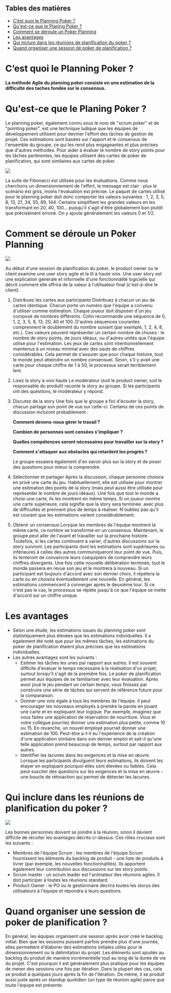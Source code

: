 ## Tables des matières

- [C’est quoi le Planning Poker ?](#cest-quoi-le-planning-poker-)
- [Qu'est-ce que le Planing Poker ?](#quest-ce-que-le-planing-poker-)
- [Comment se déroule un Poker Planning](#comment-se-déroule-un-poker-planning)
- [Les avantages](#les-avantages)
- [Qui inclure dans les réunions de planification du poker ?](#qui-inclure-dans-les-réunions-de-planification-du-poker-)
- [Quand organiser une session de poker de planification ?](#quand-organiser-une-session-de-poker-de-planification-)

# C’est quoi le Planning Poker ?

**La méthode Agile du planning poker consiste en une estimation de la difficulté des taches fondée sur le consensus.**

# Qu'est-ce que le Planing Poker ?

Le planning poker, également connu sous le nom de "scrum poker" et de "pointing poker", est une technique ludique que les équipes de développement utilisent pour deviner l'effort des tâches de gestion de projet.
Ces estimations sont basées sur l'apport et le consensus de l'ensemble du groupe, ce qui les rend plus engageantes et plus précises que d'autres méthodes.
Pour aider à évaluer le nombre de story points pour les tâches pertinentes, les équipes utilisent des cartes de poker de planification, qui sont similaires aux cartes de poker.

![](assets/cards.png)

La suite de Fibonacci est utilisée pour les évaluations.
Comme nous cherchons un dimensionnement de l'effort, le message est clair : plus le scénario est gros, moins l'évaluation est précise.
Le paquet de cartes utilisé pour le planning poker doit donc comporter les valeurs suivantes : 1, 2, 3, 5, 8, 13, 21, 34, 55, 89, 144.
Certains simplifient les grandes valeurs en les transformant en 20, 40, 100... puisqu'il s'agit d'être globalement bon plutôt que précisément erroné.
On y ajoute généralement les valeurs 0 et 1/2.

# Comment se déroule un Poker Planning

![](assets/meeting.jpg)

Au début d'une session de planification du poker, le product owner ou le client examine une user story agile et la lit à haute voix.
Une user story est une explication générale et informelle d'une fonctionnalité logicielle qui décrit comment elle offrira de la valeur à l'utilisateur final (c'est-à-dire le client).
1. Distribuez les cartes aux participants
   Distribuez à chacun un jeu de cartes identique. Chacun porte un numéro que l'équipe a convenu d'utiliser comme estimation. Chaque joueur doit disposer d'un jeu composé de nombres différents. Cohn recommande une séquence de 0, 1, 2, 3, 5, 8, 13, 20, 40 et 100.
   D'autres séquences courantes comprennent le doublement du nombre suivant (par exemple, 1, 2, 4, 8, etc.). Ces valeurs peuvent représenter un certain nombre de choses : le nombre de story points, de jours idéaux, ou d'autres unités que l'équipe utilise pour l'estimation.
   Les jeux de cartes sont intentionnellement maintenus à un niveau minimal avec des sauts de chiffres considérables. Cela permet de s'assurer que pour chaque histoire, tout le monde peut atteindre un nombre consensuel. Sinon, s'il y avait une carte pour chaque chiffre de 1 à 50, le processus serait terriblement lent.
2. Lisez la story à voix haute
   Le modérateur (soit le product owner, soit le responsable du produit) raconte la story au groupe. Si les participants ont des questions, le modérateur y répond.
3. Discutez de la story
   Une fois que le groupe a fini d'écouter la story, chacun partage son point de vue sur celle-ci. Certains de ces points de discussion incluront probablement :

   **Comment devons-nous gérer le travail ?**

   **Combien de personnes sont censées s'impliquer ?**

   **Quelles compétences seront nécessaires pour travailler sur la story ?**

   **Comment s'attaquer aux obstacles qui retardent les progrès ?**

   Le groupe essaiera également d'en savoir plus sur la story et de poser des questions pour mieux la comprendre.
4. Sélectionner et partager
   Après la discussion, chaque personne choisira en privé une carte du jeu. Habituellement, elle est utilisée pour montrer une estimation des points de la story (mais peut aussi être utilisée pour représenter le nombre de jours idéaux). Une fois que tout le monde a choisi une carte, ils les montrent en même temps.
   Si un joueur montre une carte supérieure, cela signifie que la story sera terminée.
   avec plus de difficultés et prennent plus de temps à réaliser. N'oubliez pas qu'il est courant que les estimations varient considérablement.
5. Obtenir un consensus
   Lorsque les membres de l'équipe montrent la même carte, ce nombre se transforme en un consensus. Maintenant, le groupe peut aller de l'avant et travailler sur la prochaine histoire.
   Toutefois, si les cartes continuent à varier, d'autres discussions sur la story suivront. Les participants dont les estimations sont supérieures ou inférieures à celles des autres communiqueront leur point de vue. Puis, ils tenteront de convaincre leurs coéquipiers de comprendre leurs chiffres divergents.
   Une fois cette nouvelle délibération terminée, tout le monde passera en revue son jeu et le montrera à nouveau. Si un participant est toujours d'accord avec son dernier choix, il répétera la carte ou en choisira éventuellement une nouvelle.
   En général, les estimations commencent à converger après le deuxième tour. Si ce n'est pas le cas, le processus se répète jusqu'à ce que l'équipe se mette d'accord sur un chiffre unique.

# Les avantages
- Selon une étude, les estimations issues du planning poker sont statistiquement plus élevées que les estimations individuelles. Il a également été noté que pour les mêmes tâches, les estimations du poker de planification étaient plus précises que les estimations individuelles.
- Les autres avantages sont les suivants :
    - Estimer les tâches les unes par rapport aux autres. Il est souvent difficile d'évaluer le temps nécessaire à la réalisation d'un projet, surtout lorsqu'il s'agit de la première fois. Le poker de planification permet aux équipes de se familiariser avec leur évaluation. Après avoir joué le jeu pendant un certain temps, vous finissez par construire une série de tâches qui servent de référence future pour la comparaison.
    - Donner une voix égale à tous les membres de l'équipe. Il peut encourager les nouveaux employés à prendre la parole en jouant une carte et en expliquant leur logique. Par exemple, imaginez que vous faites une application de réservation de nourriture. Vous et votre collègue pourriez donner une estimation plus petite, comme 10 ou 15. En revanche, un nouvel employé pourrait donner une estimation de 100. Peut-être a-t-il eu l'expérience de la création d'une application similaire dans son dernier emploi et sait-il qu'une telle application prend beaucoup de temps, surtout par rapport aux autres.
    - Identifier les lacunes dans les exigences et la mise en œuvre. Lorsque les participants divulguent leurs estimations, ils doivent les étayer en expliquant pourquoi elles sont élevées ou faibles. Cela peut susciter des questions sur les exigences et la mise en œuvre - une boucle de rétroaction qui permet de détecter les lacunes.

# Qui inclure dans les réunions de planification du poker ?

![](assets/team.jpg)

Les bonnes personnes doivent se joindre à la réunion, sinon il devient difficile de récolter les avantages décrits ci-dessus. Ces rôles cruciaux sont les suivants :
- Membres de l'équipe Scrum : les membres de l'équipe Scrum fournissent les éléments du backlog de produit - une liste de produits à livrer (par exemple, les nouvelles fonctionnalités). Ils apportent également leur contribution aux discussions sur les story points.
- Scrum master : un scrum leader est l'animateur des réunions agiles. Il doit participer à toutes les réunions standard.
- Product Owner : le PO ou le gestionnaire décrira toutes les storys des utilisateurs à l'équipe et répondra à leurs questions.

# Quand organiser une session de poker de planification ?

En général, les équipes organisent une session après avoir créé le backlog initial. Bien que les sessions puissent parfois prendre plus d'une journée, elles permettent d'élaborer des estimations initiales utiles pour le dimensionnement ou la délimitation du projet.
Les éléments sont ajoutés au backlog du produit de manière incrémentielle tout au long de la durée de vie du projet. C'est pourquoi il est généralement plus pratique pour les équipes de mener des sessions une fois par itération. Dans la plupart des cas, cela se produit à quelques jours après la fin de l'itération. De même, il se produit aussi juste après un standup quotidien (un type de réunion agile) parce que toute l'équipe est présente.